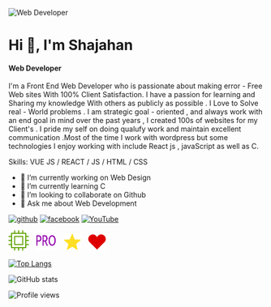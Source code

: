 ![Web Developer](https://scontent.fcgp3-1.fna.fbcdn.net/v/t1.6435-9/96076197_925327014588840_7593257104199122944_n.jpg?_nc_cat=103&ccb=1-7&_nc_sid=174925&_nc_ohc=vNwiuh7GW0EAX8qmBYR&_nc_ht=scontent.fcgp3-1.fna&oh=00_AT-iZVil-_gOpNx1Z5CrZIYNvvQmaXGr9L6osaae9zENNw&oe=633E5F27)

# Hi 👋, I'm Shajahan
#### Web Developer


I'm a Front End Web Developer who is passionate about making error - Free Web sites With 100% Client Satisfaction. I have a passion for learning and Sharing my knowledge With others as publicly as possible . I Love to Solve real - World problems . I am strategic goal - oriented , and always work with an end goal in mind over the past years ,  I created 100s of websites for my Client's . I pride my self on doing qualufy work and maintain excellent communication .Most of the time I work with wordpress but some technologies I enjoy working with include React js , javaScript as well as C.

Skills: VUE JS / REACT / JS / HTML / CSS

- 🔭 I’m currently working on Web Design 
- 🌱 I’m currently learning C 
- 👯 I’m looking to collaborate on Github 
- 💬 Ask me about Web Development 


[<img src='https://cdn.jsdelivr.net/npm/simple-icons@3.0.1/icons/github.svg' alt='github' height='40'>](https://github.com/https://github.com/mdshahzhan)  [<img src='https://cdn.jsdelivr.net/npm/simple-icons@3.0.1/icons/facebook.svg' alt='facebook' height='40'>](https://www.facebook.com/https://www.facebook.com/md.shahzahan.33)  [<img src='https://cdn.jsdelivr.net/npm/simple-icons@3.0.1/icons/youtube.svg' alt='YouTube' height='40'>](https://www.youtube.com/channel/https://www.youtube.com/channel/UCytbZ_l9lRD7aGwngS6is5w)  

<a href='https://docs.github.com/en/developers'><img src='https://raw.githubusercontent.com/acervenky/animated-github-badges/master/assets/devbadge.gif' width='40' height='40'></a> <a href='https://github.com/pricing'><img src='https://raw.githubusercontent.com/acervenky/animated-github-badges/master/assets/pro.gif' width='40' height='40'></a> <a href='https://stars.github.com/'><img src='https://raw.githubusercontent.com/acervenky/animated-github-badges/master/assets/starbadge.gif' width='35' height='35'></a> <a href='https://docs.github.com/en/github/supporting-the-open-source-community-with-github-sponsors'><img src='https://raw.githubusercontent.com/acervenky/animated-github-badges/master/assets/sponsorbadge.gif' width='35' height='35'></a> 

[![Top Langs](https://github-readme-stats.vercel.app/api/top-langs/?username=https://github.com/mdshahzhan)](https://github.com/anuraghazra/github-readme-stats)

![GitHub stats](https://github-readme-stats.vercel.app/api?username=https://github.com/mdshahzhan&show_icons=true)  

![Profile views](https://gpvc.arturio.dev/https://github.com/mdshahzhan)  
